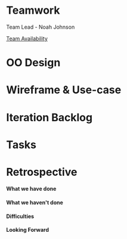 # Teamwork  
Team Lead - Noah Johnson

[Team Availability](https://www.when2meet.com/?11552488-qjqrX)

# OO Design

# Wireframe & Use-case

# Iteration Backlog

# Tasks

# Retrospective
#### What we have done

#### What we haven't done

#### Difficulties

#### Looking Forward
